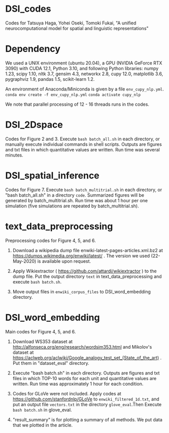 # DSI_codes
Codes for Tatsuya Haga, Yohei Oseki, Tomoki Fukai, "A unified neurocomputational model for spatial and linguistic representations"

# Dependency
We used a UNIX environment (ubuntu 20.04), a GPU (NVIDIA GeForce RTX 3090) with CUDA 12.1, Python 3.10, and following Python libraries:
numpy 1.23, scipy 1.10, nltk 3.7, gensim 4.3, networkx 2.8, cupy 12.0, matplotlib 3.6, pygraphviz 1.9, pandas 1.5, scikit-learn 1.2.

An environment of Anaconda/Miniconda is given by a file `env_cupy_nlp.yml`.
`conda env create -f env_cupy_nlp.yml`
`conda activate cupy_nlp`

We note that parallel processing of 12 - 16 threads runs in the codes.

# DSI\_2Dspace
Codes for Figure 2 and 3. Execute `bash batch_all.sh` in each directory, or manually execute individual commands in shell scripts. Outputs are figures and txt files in which quantitative values are written. Run time was several minutes.

# DSI\_spatial\_inference
Codes for Figure 7. Execute `bash batch_multitrial.sh` in each directory, or "bash batch_all.sh" in a directory `code`. Summarized figures will be generated by batch_multitrial.sh. Run time was about 1 hour per one simulation (five simulations are repeated by batch_multitrial.sh).

# text\_data\_preprocessing
Preprocessing codes for Figure 4, 5, and 6.

1. Download a wikipedia dump file enwiki-latest-pages-articles.xml.bz2 at https://dumps.wikimedia.org/enwiki/latest/ . The version we used (22-May-2020) is available upon request.

2. Apply Wikiextractor ( https://github.com/attardi/wikiextractor ) to the dump file. Put the output directory `text` in text_data_preprocessing and execute `bash batch.sh`.

3. Move output files in `enwiki_corpus_files` to DSI_word_embedding directory.

# DSI\_word\_embedding
Main codes for Figure 4, 5, and 6. 

1. Download WS353 dataset at http://alfonseca.org/eng/research/wordsim353.html and Mikolov's dataset at https://aclweb.org/aclwiki/Google_analogy_test_set_(State_of_the_art) . Put them in "dataset_eval" directory.

2. Execute "bash batch.sh" in each directory. Outputs are figures and txt files in which TOP-10 words for each unit and quantitative values are written. Run time was approximately 1 hour for each condition. 

3. Codes for GLoVe were not included. Apply codes at https://github.com/stanfordnlp/GLoVe to `enwiki_filtered_1d.txt`, and put an output file `vectors.txt` in the directory `glove_eval`.Then Execute `bash batch.sh` in glove_eval. 

4. "result_summary" is for plotting a summary of all methods. We put data that we plotted in the article.
